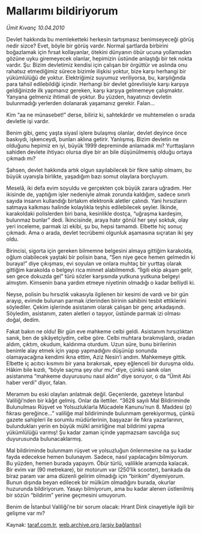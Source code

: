 # Mallarımı bildiriyorum

*Ümit Kıvanç 10.04.2010*

<div class="yazi"><p>Devlet hakkında bu memleketteki herkesin tartışmasız benimseyeceği görüş nedir sizce? Evet, böyle bir görüş vardır. Normal şartlarda birbirini boğazlamak için fırsat kollayanlar, ötekini dünyanın öbür ucuna yollamadan gözüne uyku giremeyecek olanlar, hepimizin üstünde anlaştığı bir tek nokta vardır. Şu: Bizim devletimiz kendisi için çalışan bir örgüttür ve aslında onu rahatsız etmediğimiz sürece bizimle ilişkisi yoktur, bize karşı herhangi bir yükümlülüğü de yoktur. Elektriğimiz suyumuz veriliyorsa, bu, karşılığında para tahsil edilebildiği içindir. Herhangi bir devlet görevlisiyle karşı karşıya geldiğinizde ilk yapmanız gereken, karşı karşıya gelmemeye çalışmaktır. Yanyana gelmeniz ihtimali de yoktur. Bu yüzden, hayatınızı devletin bulunmadığı yerlerden dolanarak yaşamanız gerekir. Falan...</p>
<p>Kim “aa ne münasebet!” derse, biliriz ki, sahtekârdır ve muhtemelen o sırada devletle işi vardır.</p>
<p>Benim gibi, genç yaşta siyasî işlere bulaşmış olanlar, devlet deyince önce baskıydı, işkenceydi, bunları aklına getirir. Yanlışmış. Bizim devletin ne olduğunu hepimiz en iyi, büyük 1999 depreminde anlamadık mı? Yurttaşların sahiden devlete ihtiyacı olursa diye bir an bile düşünülmemiş olduğu ortaya çıkmadı mı?</p>
<p>Şahsen, devlet hakkında artık olgun sayılabilecek bir fikre sahip olmamı, bu büyük uyanışla birlikte, yaşadığım bazı somut olaylara borçluyum.</p>
<p>Meselâ, iki defa evim soyuldu ve gerçekten çok büyük zarara uğradım. Her ikisinde de, yaptığım işler nedeniyle almak zorunda kaldığım, sadece sınırlı sayıda insanın kullandığı birtakım elektronik aletler çalındı. Yani hırsızların satmaya kalkması halinde kolaylıkla teşhis edilebilecek şeyler. İlkinde, karakoldaki polislerden biri bana, kesinlikle dostça, “uğraşma kardeşim, bulunmaz bunlar” dedi. İkincisinde, araya hatır gönül her şeyi soktuk, olay yeri inceleme, parmak izi ekibi, şu bu, hepsi tamamdı. Elbette hiç sonuç çıkmadı. Ama o arada, devlet tecrübemi olgunluk aşamasına sıçratan iki şey oldu.</p>
<p>Birincisi, sigorta için gereken bilmemne belgesini almaya gittiğim karakolda, oğlum olabilecek yaştaki bir polisin bana, “Sen niye gece hemen gelmedin ki buraya!” diye çıkışması, evi soyulan ve onlara muhtaç bir yurttaş olarak gittiğim karakolda o belgeyi rica minnet alabilmemdi. “İlgili ekip akşam gelir, sen gece dokuzda gel” türü sözler karşısında yutkuna yutkuna belgeyi almıştım. Kimsenin bana yardım etmeye niyetinin olmadığı o kadar belliydi ki.</p>
<p>Neyse, polisin bu hırsızlık vakasıyla ilgilenen bir kesimi de vardı ve bir gün arayıp, evimde bulunan parmak izlerinden birinin sahibini tesbit ettiklerini söylediler. Çekim işlerinde asistanım olarak çalışan bir genç arkadaşındı. Söyledim, asistanım, zaten aletleri o taşıyor, üstünde parmak izi olması doğal, dedim.</p>
<p>Fakat bakın ne oldu! Bir gün eve mahkeme celbi geldi. Asistanım hırsızlıktan sanık, ben de şikâyetçiydim, celbe göre. Celbi muhtara bırakmışlardı, oradan aldım, çıktım, okudum, kaldırıma oturdum. Uzun süre, bunu birilerinin benimle alay etmek için yapıp yapmadığını düşünüp sonunda olamayacağına kendimi ikna ettim, Aziz Nesin’i andım. Mahkemeye gittik. Elbette iç acıtıcı kısmını bir yana bırakırsak, epey eğlenceli bir duruşma oldu. Hâkim bile kızdı, “böyle saçma şey olur mu” diye, çünkü sanık olan asistanıma “mahkeme duyurusunu nasıl aldın” diye soruyor, o da “Ümit Abi haber verdi” diyor, falan.</p>
<p>Meramım bu eski olayları anlatmak değil. Geçenlerde, gazeteye İstanbul Valiliği’nden bir kâğıt gelmiş. Onlar da ilettiler. “3628 sayılı Mal Bildiriminde Bulunulması Rüşvet ve Yolsuzluklarla Mücadele Kanunu’nun 8. Maddesi (p) fıkrası gereğince...” valiliğe mal bildiriminde bulunmam gerekiyormuş, çünkü gazete sahipleri ile sorumlu müdürlerinin, başyazar ile fıkra yazarlarının, bulundukları yerin en büyük mülkî amirliğine mal bildirimi yapma yükümlülüğü varmış! Şu kadar zaman içinde yapmazsam savcılığa suç duyurusunda bulunacaklarmış.</p>
<p>Mal bildiriminde bulunmam rüşvet ve yolsuzluğun önlenmesine na şu kadar fayda edecekse hemen bulunayım. Sadece, nasıl yapılacağını bilmiyorum. Bu yüzden, hemen burada yapayım. Öbür türlü, valilikle aramızda kalacak. Bir evim var (90 metrekare), bir motorum var (250’lik scooter), bankada da biraz param var ama düzenli gelirim olmadığı için “birikim” diyemiyorum. Bunun dışında beyan edilecek bir mülküm olmadığını burada, okurlar huzurunda bildiriyorum. Yasayı bilmiyorum, ama bu kadar alenen üstlenilmiş bir sözün “bildirim” yerine geçmesini umuyorum.</p>
<p>Benim de İstanbul Valiliği’ne bir sorum olacak: Hrant Dink cinayetiyle ilgili bir gelişme var mı?</p></div>

Kaynak: [taraf.com.tr](http://www.taraf.com.tr:80/makale/10827.htm), [web.archive.org (arşiv bağlantısı)](http://web.archive.org/web/20100413115505/http://www.taraf.com.tr:80/makale/10827.htm)
